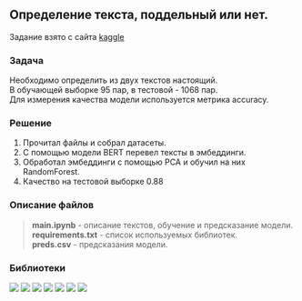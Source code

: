 ## Определение текста, поддельный или нет.

Задание взято с сайта [kaggle](https://www.kaggle.com/competitions/fake-or-real-the-impostor-hunt/submissions)

### Задача

Необходимо определить из двух текстов настоящий.   
В обучающей выборке 95 пар, в тестовой - 1068 пар.   
Для измерения качества модели используется метрика accuracy.

### Решение

1. Прочитал файлы и собрал датасеты.   
2. С помощью модели BERT перевел тексты в эмбеддинги.    
3. Обработал эмбеддинги с помощью PCA и обучил на них RandomForest.
4. Качество на тестовой выборке 0.88

### Описание файлов

>__main.ipynb__ - описание текстов, обучение и предсказание модели.   
__requirements.txt__ - список используемых библиотек.   
__preds.csv__ - предсказания модели.

### Библиотеки

<div id="badges">
  <img src="https://img.shields.io/badge/pandas-black?style=for-the-badge&logo=pandas"/>
  <img src="https://img.shields.io/badge/numpy-black?style=for-the-badge&logo=numpy"/>
  <img src="https://img.shields.io/badge/matplotlib-black?style=for-the-badge&logo=matplotlib"/>
  <img src="https://img.shields.io/badge/seaborn-black?style=for-the-badge&logo=seaborn"/>
  <img src="https://img.shields.io/badge/sklearn-black?style=for-the-badge&logo=scikit-learn"/>
  <img src="https://img.shields.io/badge/pytorch-black?style=for-the-badge&logo=pytorch"/>
  <img src="https://img.shields.io/badge/transformers-black?style=for-the-badge&logo=transformers"/>
</div>

